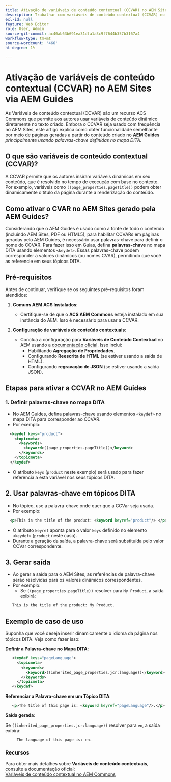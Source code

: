 ```yaml
---
title: Ativação de variáveis de conteúdo contextual (CCVAR) no AEM Sites via AEM Guides
description: Trabalhar com variáveis de conteúdo contextual (CCVAR) no AEM Sites via AEM Guides
exl-id: null
feature: Web Editor
role: User, Admin
source-git-commit: ac40ab63b691ea31dfa1a3c9f7644b357b3167a4
workflow-type: tm+mt
source-wordcount: '466'
ht-degree: 1%

---
```


# Ativação de variáveis de conteúdo contextual (CCVAR) no AEM Sites via AEM Guides

As Variáveis de conteúdo contextual (CCVAR) são um recurso ACS Commons que permite aos autores usar variáveis de conteúdo dinâmico diretamente no texto criado. Embora o CCVAR seja usado com frequência no AEM Sites, este artigo explica como obter funcionalidade semelhante por meio de páginas geradas a partir do conteúdo criado no **AEM Guides** *principalmente usando palavras-chave definidas no mapa DITA*.


## O que são variáveis de conteúdo contextual (CCVAR)?

A CCVAR permite que os autores insiram variáveis dinâmicas em seu conteúdo, que é resolvido no tempo de execução com base no contexto. Por exemplo, variáveis como `((page_properties.pageTitle))` podem obter dinamicamente o título da página durante a renderização do conteúdo.


## Como ativar o CVAR no AEM Sites gerado pela AEM Guides?

Considerando que o AEM Guides é usado como a fonte de todo o conteúdo (incluindo AEM Sites, PDF ou HTML5), para habilitar CCVARs em páginas geradas pelo AEM Guides, é necessário usar palavras-chave para definir o nome do CCVAR. Para fazer isso em Guias, defina **palavras-chave** no mapa DITA usando elementos `<keydef>`. Essas palavras-chave podem corresponder a valores dinâmicos (ou nomes CVAR), permitindo que você as referencie em seus tópicos DITA.


## Pré-requisitos

Antes de continuar, verifique se os seguintes pré-requisitos foram atendidos:

1. **Comuns AEM ACS Instalados**:
   - Certifique-se de que o **ACS AEM Commons** esteja instalado em sua instância do AEM. Isso é necessário para usar a CCVAR.

2. **Configuração de variáveis de conteúdo contextuais**:
   - Conclua a configuração para **Variáveis de Conteúdo Contextual** no AEM usando a [documentação oficial](https://adobe-consulting-services.github.io/acs-aem-commons/features/contextual-content-variables/index.html). Isso inclui:
      - Habilitando **Agregação de Propriedades**.
      - Configurando **Reescrita de HTML** (se estiver usando a saída de HTML).
      - Configurando **regravação de JSON** (se estiver usando a saída JSON).



## Etapas para ativar a CCVAR no AEM Guides

### 1. Definir palavras-chave no mapa DITA

- No AEM Guides, defina palavras-chave usando elementos `<keydef>` no mapa DITA para corresponder ao CCVAR.
- Por exemplo:

```xml
  <keydef keys="product">
    <topicmeta>
      <keywords>
        <keyword>((page_properties.pageTitle))</keyword>
      </keywords>
    </topicmeta>
  </keydef>
```

- O atributo `keys` (`product` neste exemplo) será usado para fazer referência a esta variável nos seus tópicos DITA.


## 2. Usar palavras-chave em tópicos DITA

- No tópico, use a palavra-chave onde quer que a CCVar seja usada.
- Por exemplo:

```xml
  <p>This is the title of the product: <keyword keyref="product"/> </p>
```

- O atributo `keyref` aponta para o valor `keys` definido no elemento `<keydef>` (`product` neste caso).
- Durante a geração da saída, a palavra-chave será substituída pelo valor CCVar correspondente.


## 3. Gerar saída

- Ao gerar a saída para o AEM Sites, as referências de palavra-chave serão resolvidas para os valores dinâmicos correspondentes.
- Por exemplo:
   - Se `((page_properties.pageTitle))` resolver para `My Product`, a saída exibirá:

```xml
   This is the title of the product: My Product.
```


## Exemplo de caso de uso

Suponha que você deseja inserir dinamicamente o idioma da página nos tópicos DITA. Veja como fazer isso:

**Definir a Palavra-chave no Mapa DITA**:

```xml
   <keydef keys="pageLanguage">
     <topicmeta>
       <keywords>
         <keyword>((inherited_page_properties.jcr:language))</keyword>
       </keywords>
     </topicmeta>
   </keydef>
```

**Referenciar a Palavra-chave em um Tópico DITA**:

```xml
   <p>The title of this page is: <keyword keyref="pageLanguage"/>.</p>
```

**Saída gerada**:

Se `((inherited_page_properties.jcr:language))` resolver para `en`, a saída exibirá:

```
     The language of this page is: en.
```


### Recursos

Para obter mais detalhes sobre **Variáveis de conteúdo contextuais**, consulte a documentação oficial:\
[Variáveis de conteúdo contextual no AEM Commons](https://adobe-consulting-services.github.io/acs-aem-commons/features/contextual-content-variables/index.html)
